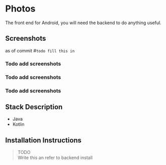 # Photos
The front end for Android, you will need the backend to do anything useful.

## Screenshots
as of commit #`todo fill this in`

### Todo add screenshots
### Todo add screenshots
### Todo add screenshots

## Stack Description
* Java
* Kotlin

## Installation Instructions
> TODO  
> Write this an refer to backend install